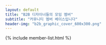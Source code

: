```yaml
---
layout: default
title: "B2B 디자이너들의 모임 멤버"
subtitle: "커뮤니티 멤버 베이스입니다"
header-img: "b2b_graphic_cover_600x300.png"
---
```

{% include member-list.html %}
<script>
    window.addEventListener('DOMContentLoaded', (event) => {
    document.getElementById('c-header').remove();
    document.getElementById('c-footer').remove();
    });
</script>
<div class="o-wrapper">
    <div class="o-grid">
        <div class="m-center">
            <ul id="member-list" class='c-list'>
            </ul>
        </div>
    </div>
</div>